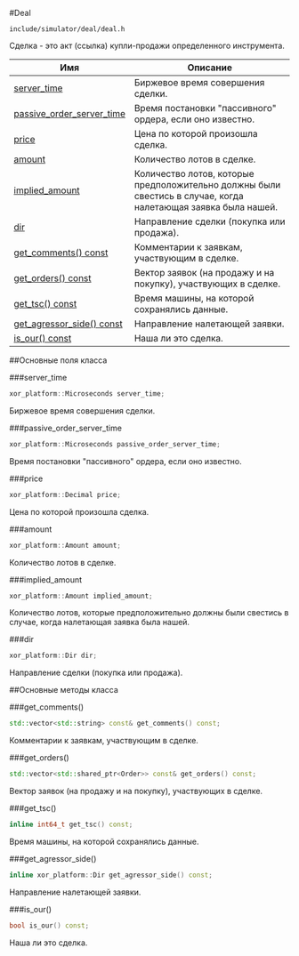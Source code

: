 #Deal

`include/simulator/deal/deal.h`


Сделка - это акт (ссылка) купли-продажи определенного инструмента.


|Имя| Описание|
|------------------|--------------------|
|[server_time](#server_time)|Биржевое время совершения сделки.|
|[passive_order_server_time](#passive_order_server_time)|Время постановки "пассивного" ордера, если оно известно.|
|[price](#price)|Цена по которой произошла сделка.|
|[amount](#amount)|Количество лотов в сделке.|
|[implied_amount](#implied_amount)|Количество лотов, которые предположительно должны были свестись в случае, когда налетающая заявка была нашей.|
|[dir](#dir)|Направление сделки (покупка или продажа).|
|[get_comments() const](#get_comments)|Комментарии к заявкам, участвующим в сделке.|
|[get_orders() const](#get_orders)|Вектор заявок (на продажу и на покупку), участвующих в сделке.|
|[get_tsc() const](#get_tsc)|Время машины, на которой сохранялись данные.|
|[get_agressor_side() const](#get_agressor_side)|Направление налетающей заявки.|
|[is_our() const](#is_our)|Наша ли это сделка.|

##Основные поля класса

<a id="server_time"></a>
###server_time
```c++
xor_platform::Microseconds server_time;
```
Биржевое время совершения сделки.

<a id="passive_order_server_time"></a>
###passive_order_server_time
```c++
xor_platform::Microseconds passive_order_server_time;
```
Время постановки "пассивного" ордера, если оно известно.

<a id="price"></a>
###price
```c++
xor_platform::Decimal price;
```
Цена по которой произошла сделка.

<a id="amount"></a>
###amount
```c++
xor_platform::Amount amount;
```
Количество лотов в сделке.

<a id="implied_amount"></a>
###implied_amount
```c++
xor_platform::Amount implied_amount;
```
Количество лотов, которые предположительно должны были свестись в случае, когда налетающая заявка была нашей.

<a id="dir"></a>
###dir
```c++
xor_platform::Dir dir;
```
Направление сделки (покупка или продажа).

##Основные методы класса

<a id="get_comments"></a>
###get_comments()
```c++
std::vector<std::string> const& get_comments() const;
```
Комментарии к заявкам, участвующим в сделке.

<a id="get_orders"></a>
###get_orders()
```c++
std::vector<std::shared_ptr<Order>> const& get_orders() const;
```
Вектор заявок (на продажу и на покупку), участвующих в сделке.

<a id="get_tsc"></a>
###get_tsc()
```c++
inline int64_t get_tsc() const;
```
Время машины, на которой сохранялись данные.

<a id="get_agressor_side"></a>
###get_agressor_side()
```c++
inline xor_platform::Dir get_agressor_side() const;
```
Направление налетающей заявки.

<a id="is_our"></a>
###is_our()
```c++
bool is_our() const;
```
Наша ли это сделка.

